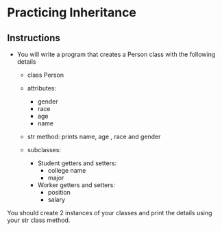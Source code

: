 # Practicing Inheritance

## Instructions
- You will write a program that creates a Person class with the following details
   - class Person
   - attributes:
      - gender
      - race
      - age
      - name
   - str method: prints name, age , race and gender

   - subclasses:
      - Student getters and setters:
         - college name
         - major
      - Worker getters and setters:
         - position
         - salary

You should create 2 instances of your classes and print the details using your str class method. 
